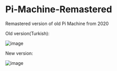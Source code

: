 # Pi-Machine-Remastered
Remastered version of old Pi Machine from 2020


Old version(Turkish):



![image](https://user-images.githubusercontent.com/49405383/203793724-208629fd-53bf-4bee-9e01-8c88e115c5b1.png)



New version:



![image](https://user-images.githubusercontent.com/49405383/203793871-23a66ec3-ef5b-41a2-8206-09ebcfb57431.png)
